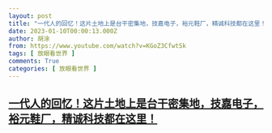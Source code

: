 ```yaml
---
layout: post
title: "一代人的回忆！这片土地上是台干密集地，技嘉电子，裕元鞋厂，精诚科技都在这里！"
date: 2023-01-10T00:00:13.000Z
author: 胡涂
from: https://www.youtube.com/watch?v=KGoZ3CfwtSk
tags: [ 放眼看世界 ]
comments: True
categories: [ 放眼看世界 ]
---
```

<!--1673308813000-->
[一代人的回忆！这片土地上是台干密集地，技嘉电子，裕元鞋厂，精诚科技都在这里！](https://www.youtube.com/watch?v=KGoZ3CfwtSk)
------

<div>

</div>

